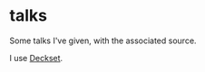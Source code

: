 # talks

Some talks I've given, with the associated source.

I use [Deckset][].

[Deckset]: https://www.deckset.com
